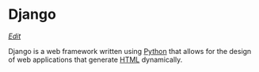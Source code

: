 # Django
*[Edit](/edit/django)*

Django is a web framework written using [Python](/wiki/Python) that allows for the design of web applications that generate [HTML](/wiki/HTML) dynamically.
